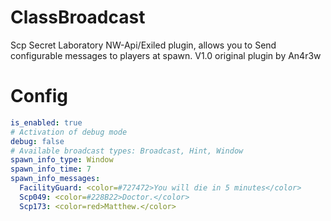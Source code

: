 # ClassBroadcast
Scp Secret Laboratory NW-Api/Exiled plugin, allows you to Send configurable messages to players at spawn.
V1.0 original plugin by An4r3w


# Config
```yml
is_enabled: true
# Activation of debug mode
debug: false
# Available broadcast types: Broadcast, Hint, Window
spawn_info_type: Window
spawn_info_time: 7
spawn_info_messages:
  FacilityGuard: <color=#727472>You will die in 5 minutes</color>
  Scp049: <color=#228B22>Doctor.</color>
  Scp173: <color=red>Matthew.</color>
```
